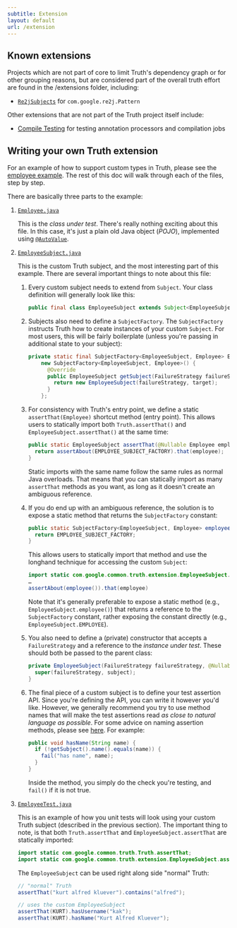 ```yaml
---
subtitle: Extension
layout: default
url: /extension
---
```



## Known extensions


Projects which are not part of core to limit Truth's dependency graph or for
other grouping reasons, but are considered part of the overall truth effort are
found in the /extensions folder, including:

*   [`Re2jSubjects`] for `com.google.re2j.Pattern`

Other extensions that are not part of the Truth project itself include:

*   [Compile Testing] for testing annotation processors and compilation jobs


## Writing your own Truth extension

For an example of how to support custom types in Truth, please see the [employee
example]. The rest of this doc will walk through each of the files, step by
step.

There are basically three parts to the example:

1.  [`Employee.java`]

    This is the *class under test*. There's really nothing exciting about this
    file. In this case, it's just a plain old Java object (*POJO*), implemented
    using [`@AutoValue`].

2.  [`EmployeeSubject.java`]

    This is the custom Truth subject, and the most interesting part of this
    example. There are several
    important things to note about this file:

    1.  Every custom subject needs to extend from `Subject`. Your class
        definition will generally look like this:

        ```java
        public final class EmployeeSubject extends Subject<EmployeeSubject, Employee> {…}
        ```

    2.  Subjects also need to define a `SubjectFactory`. The `SubjectFactory`
        instructs Truth how to create instances of your custom `Subject`. For
        most users, this will be fairly boilerplate (unless you're passing in
        additional state to your subject):

        ```java
        private static final SubjectFactory<EmployeeSubject, Employee> EMPLOYEE_SUBJECT_FACTORY =
            new SubjectFactory<EmployeeSubject, Employee>() {
              @Override
              public EmployeeSubject getSubject(FailureStrategy failureStrategy, @Nullable Employee target) {
                return new EmployeeSubject(failureStrategy, target);
              }
            };
        ```

    3.  For consistency with Truth's entry point, we define a static
        `assertThat(Employee)` shortcut method (entry point). This allows users
        to statically import both `Truth.assertThat()` and
        `EmployeeSubject.assertThat()` at the same time:

        ```java
        public static EmployeeSubject assertThat(@Nullable Employee employee) {
          return assertAbout(EMPLOYEE_SUBJECT_FACTORY).that(employee);
        }
        ```

        Static imports with the same name follow the same rules as normal Java
        overloads. That means that you can statically import as many
        `assertThat` methods as you want, as long as it doesn't create an
        ambiguous reference.

    4.  If you do end up with an ambiguous reference, the solution is to expose
        a static method that returns the `SubjectFactory` constant:

        ```java
        public static SubjectFactory<EmployeeSubject, Employee> employee() {
          return EMPLOYEE_SUBJECT_FACTORY;
        }
        ```

        This allows users to statically import that method and use the longhand
        technique for accessing the custom `Subject`:

        ```java
        import static com.google.common.truth.extension.EmployeeSubject.employee;
        …
        assertAbout(employee()).that(employee)
        ```

        Note that it's generally preferable to expose a static method (e.g.,
        `EmployeeSubject.employee()`) that returns a reference to the
        `SubjectFactory` constant, rather exposing the constant directly (e.g.,
        `EmployeeSubject.EMPLOYEE`).

    5.  You also need to define a (private) constructor that accepts a
        `FailureStrategy` and a reference to the *instance under test*. These
        should both be passed to the parent class:

        ```java
        private EmployeeSubject(FailureStrategy failureStrategy, @Nullable Employee subject) {
          super(failureStrategy, subject);
        }
        ```

    6.  The final piece of a custom subject is to define your test assertion
        API. Since you're defining the API, you can write it however you'd like.
        However, we generally recommend you try to use method names that will
        make the test assertions read *as close to natural language as
        possible*. For some advice on naming assertion methods, please see
        [here](faq#assertion-naming). For example:

        ```java
        public void hasName(String name) {
          if (!getSubject().name().equals(name)) {
            fail("has name", name);
          }
        }
        ```

        Inside the method, you simply do the check you're testing, and `fail()`
        if it is not true.

3.  [`EmployeeTest.java`]

    This is an example of how you unit tests will look using your custom Truth
    subject (described in the previous section). The important thing to note, is
    that both `Truth.assertThat` and `EmployeeSubject.assertThat` are statically
    imported:

    ```java
    import static com.google.common.truth.Truth.assertThat;
    import static com.google.common.truth.extension.EmployeeSubject.assertThat;
    ```

    The `EmployeeSubject` can be used right along side "normal" Truth:

    ```java
    // "normal" Truth
    assertThat("kurt alfred kluever").contains("alfred");

    // uses the custom EmployeeSubject
    assertThat(KURT).hasUsername("kak");
    assertThat(KURT).hasName("Kurt Alfred Kluever");
    ```

<!-- References -->

[`@AutoValue`]:           http://github.com/google/auto/tree/master/value
[`Re2jSubjects`]:         http://github.com/google/truth/blob/master/extensions/re2j/src/main/java/com/google/common/truth/extensions/re2j/Re2jSubjects.java
[Compile Testing]:        http://github.com/google/compile-testing
[employee example]:       http://github.com/google/truth/blob/master/core/src/test/java/com/google/common/truth/extension/
[`Employee.java`]:        http://github.com/google/truth/blob/master/core/src/test/java/com/google/common/truth/extension/Employee.java
[`EmployeeTest.java`]:    http://github.com/google/truth/blob/master/core/src/test/java/com/google/common/truth/extension/EmployeeTest.java
[`EmployeeSubject.java`]: http://github.com/google/truth/blob/master/core/src/test/java/com/google/common/truth/extension/EmployeeSubject.java

